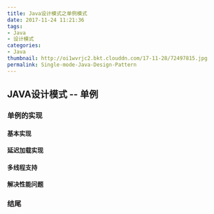 ```yaml
---
title: Java设计模式之单例模式
date: 2017-11-24 11:21:36
tags: 
- Java
- 设计模式
categories:
- Java
thumbnail: http://oi1wvrjc2.bkt.clouddn.com/17-11-28/72497815.jpg
permalink: Single-mode-Java-Design-Pattern
---
```


JAVA设计模式 -- 单例
----

### 单例的实现

#### 基本实现

#### 延迟加载实现

#### 多线程支持

#### 解决性能问题

### 结尾


